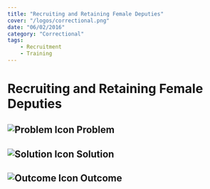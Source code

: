 ```yaml
---
title: "Recruiting and Retaining Female Deputies"
cover: "/logos/correctional.png"
date: "06/02/2016"
category: "Correctional"
tags:
    - Recruitment
    - Training 
---
```


# Recruiting and Retaining Female Deputies

## ![Problem Icon](https://github.com/google/material-design-icons/raw/master/alert/1x_web/ic_error_outline_black_48dp.png "Problem") Problem

## ![Solution Icon](https://github.com/google/material-design-icons/raw/master/action/1x_web/ic_lightbulb_outline_black_48dp.png "Solution") Solution

## ![Outcome Icon](https://github.com/google/material-design-icons/raw/master/action/1x_web/ic_view_list_black_48dp.png "Outcome") Outcome


